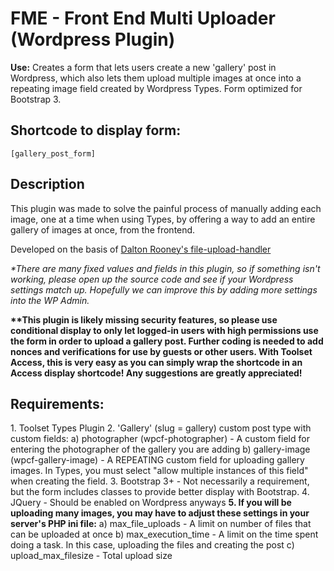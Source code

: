 # FME - Front End Multi Uploader (Wordpress Plugin)
<strong>Use:</strong> Creates a form that lets users create a new 'gallery' post in Wordpress, which also lets them upload multiple images at once into a repeating image field created by Wordpress Types. Form optimized for Bootstrap 3. 

<h2>Shortcode to display form:</h2>
<code>[gallery_post_form]</code>

<h2>Description</h2>

This plugin was made to solve the painful process of manually adding each image, one at a time when using Types, by offering a way to add an entire gallery of images at once, from the frontend. 


Developed on the basis of <a href="https://gist.github.com/daltonrooney/1737887">Dalton Rooney's file-upload-handler</a> 


<em>*There are many fixed values and fields in this plugin, so if something isn't working, please open up the source code and see if your Wordpress settings match up. Hopefully we can improve this by adding more settings into the WP Admin.</em>


<strong>**This plugin is likely missing security features, so please use conditional display to only let logged-in users with high permissions use the form in order to upload a gallery post. Further coding is needed to add nonces and verifications for use by guests or other users. With Toolset Access, this is very easy as you can simply wrap the shortcode in an Access display shortcode! Any suggestions are greatly appreciated!</strong>

<h2>Requirements:</h2>
1. Toolset Types Plugin
2. 'Gallery' (slug = gallery) custom post type with custom fields:
      a) photographer (wpcf-photographer) - A custom field for entering the photographer of the gallery you are adding
      b) gallery-image (wpcf-gallery-image) - A REPEATING custom field for uploading gallery images. In Types, you must select "allow multiple instances of this field" when creating the field.
3. Bootstrap 3+ - Not necessarily a requirement, but the form includes classes to provide better display with Bootstrap.
4. JQuery - Should be enabled on Wordpress anyways
<strong>5. If you will be uploading many images, you may have to adjust these settings in your server's PHP ini file:</strong>
      a) max_file_uploads - A limit on number of files that can be uploaded at once
      b) max_execution_time - A limit on the time spent doing a task. In this case, uploading the files and creating the post
      c) upload_max_filesize - Total upload size
